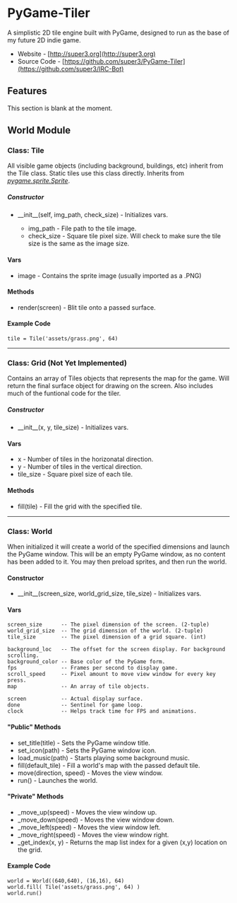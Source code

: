 PyGame-Tiler
============

A simplistic 2D tile engine built with PyGame, designed to run as the base of my future 2D indie game. 

* Website - [http://super3.org](http://super3.org)
* Source Code - [https://github.com/super3/PyGame-Tiler](https://github.com/super3/IRC-Bot)

## Features 
This section is blank at the moment.

## World Module

### Class: Tile
All visible game objects (including background, buildings, etc) inherit from the Tile class. Static tiles use this class directly. Inherits from [_pygame.sprite.Sprite_](http://www.pygame.org/docs/ref/sprite.html#pygame.sprite.Sprite).

##### Constructor
* \_\_init\_\_(self, img_path, check_size) - Initializes vars.

	* img\_path - File path to the tile image.
	* check_size - Square tile pixel size. Will check to make sure the tile size is the same as the image size.

#### Vars
* image - Contains the sprite image (usually imported as a .PNG)

#### Methods
* render(screen) - Blit tile onto a passed surface. 

#### Example Code
	tile = Tile('assets/grass.png', 64)

---

### Class: Grid (Not Yet Implemented)
Contains an array of Tiles objects that represents the map for the game. Will return the final surface object for drawing on the screen. Also includes much of the funtional code for the tiler.


##### Constructor
* \_\_init\_\_(x, y, tile_size) - Initializes vars.

#### Vars
* x - Number of tiles in the horizonatal direction.
* y - Number of tiles in the vertical direction.
* tile_size - Square pixel size of each tile. 

#### Methods
* fill(tile) - Fill the grid with the specified tile.

---

### Class: World
When initialized it will create a world of the specified dimensions and launch the PyGame window. This will be an empty PyGame window, as no content has been added to it. You may then preload sprites, and then run the world.

#### Constructor
* \_\_init\_\_(screen\_size, world\_grid\_size, tile\_size) - Initializes vars.

#### Vars

    screen_size 	 -- The pixel dimension of the screen. (2-tuple)
    world_grid_size  -- The grid dimension of the world. (2-tuple)
    tile_size 		 -- The pixel dimension of a grid square. (int)

    background_loc 	 -- The offset for the screen display. For background scrolling.
    background_color -- Base color of the PyGame form. 
    fps 			 -- Frames per second to display game. 
    scroll_speed 	 -- Pixel amount to move view window for every key press. 
    map 	         -- An array of tile objects. 

    screen 			 -- Actual display surface.
    done 	         -- Sentinel for game loop.
    clock 	         -- Helps track time for FPS and animations.

#### "Public" Methods
* set_title(title) - Sets the PyGame window title.
* set_icon(path) - Sets the PyGame window icon.
* load_music(path) - Starts playing some background music.
* fill(default_tile) - Fill a world's map with the passed default tile.
* move(direction, speed) - Moves the view window.
* run() - Launches the world. 

#### "Private" Methods
* \_move_up(speed) - Moves the view window up.
* \_move_down(speed) - Moves the view window down.
* \_move_left(speed) - Moves the view window left.
* \_move_right(speed) - Moves the view window right.
* \_get_index(x, y) - Returns the map list index for a given (x,y) location on the grid.

#### Example Code
	world = World((640,640), (16,16), 64)
	world.fill( Tile('assets/grass.png', 64) )
	world.run()